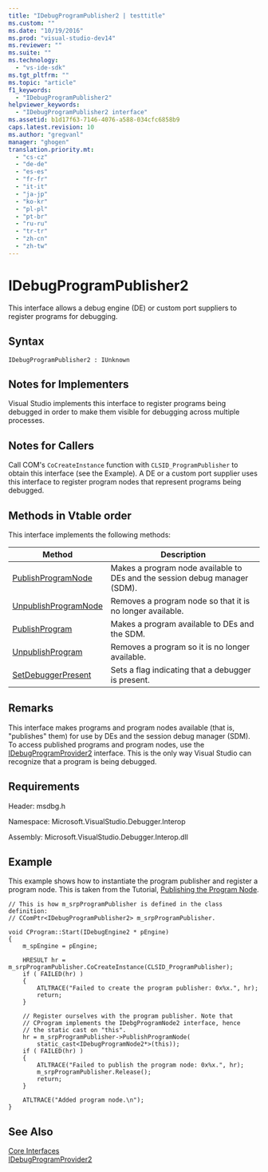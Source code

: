 ```yaml
---
title: "IDebugProgramPublisher2 | testtitle"
ms.custom: ""
ms.date: "10/19/2016"
ms.prod: "visual-studio-dev14"
ms.reviewer: ""
ms.suite: ""
ms.technology: 
  - "vs-ide-sdk"
ms.tgt_pltfrm: ""
ms.topic: "article"
f1_keywords: 
  - "IDebugProgramPublisher2"
helpviewer_keywords: 
  - "IDebugProgramPublisher2 interface"
ms.assetid: b1d17f63-7146-4076-a588-034cfc6858b9
caps.latest.revision: 10
ms.author: "gregvanl"
manager: "ghogen"
translation.priority.mt: 
  - "cs-cz"
  - "de-de"
  - "es-es"
  - "fr-fr"
  - "it-it"
  - "ja-jp"
  - "ko-kr"
  - "pl-pl"
  - "pt-br"
  - "ru-ru"
  - "tr-tr"
  - "zh-cn"
  - "zh-tw"
---
```

# IDebugProgramPublisher2
This interface allows a debug engine (DE) or custom port suppliers to register programs for debugging.  
  
## Syntax  
  
```  
IDebugProgramPublisher2 : IUnknown  
```  
  
## Notes for Implementers  
 Visual Studio implements this interface to register programs being debugged in order to make them visible for debugging across multiple processes.  
  
## Notes for Callers  
 Call COM's `CoCreateInstance` function with `CLSID_ProgramPublisher` to obtain this interface (see the Example). A DE or a custom port supplier uses this interface to register program nodes that represent programs being debugged.  
  
## Methods in Vtable order  
 This interface implements the following methods:  
  
|Method|Description|  
|------------|-----------------|  
|[PublishProgramNode](../extensibility-debugger-reference/idebugprogrampublisher2--publishprogramnode.md)|Makes a program node available to DEs and the session debug manager (SDM).|  
|[UnpublishProgramNode](../extensibility-debugger-reference/idebugprogrampublisher2--unpublishprogramnode.md)|Removes a program node so that it is no longer available.|  
|[PublishProgram](../extensibility-debugger-reference/idebugprogrampublisher2--publishprogram.md)|Makes a program available to DEs and the SDM.|  
|[UnpublishProgram](../extensibility-debugger-reference/idebugprogrampublisher2--unpublishprogram.md)|Removes a program so it is no longer available.|  
|[SetDebuggerPresent](../extensibility-debugger-reference/idebugprogrampublisher2--setdebuggerpresent.md)|Sets a flag indicating that a debugger is present.|  
  
## Remarks  
 This interface makes programs and program nodes available (that is, "publishes" them) for use by DEs and the session debug manager (SDM). To access published programs and program nodes, use the [IDebugProgramProvider2](../extensibility-debugger-reference/idebugprogramprovider2.md) interface. This is the only way Visual Studio can recognize that a program is being debugged.  
  
## Requirements  
 Header: msdbg.h  
  
 Namespace: Microsoft.VisualStudio.Debugger.Interop  
  
 Assembly: Microsoft.VisualStudio.Debugger.Interop.dll  
  
## Example  
 This example shows how to instantiate the program publisher and register a program node. This is taken from the Tutorial, [Publishing the Program Node](http://msdn.microsoft.com/en-us/d0100e02-4e2b-4e72-9e90-f7bc11777bae).  
  
```cpp#  
// This is how m_srpProgramPublisher is defined in the class definition:  
// CComPtr<IDebugProgramPublisher2> m_srpProgramPublisher.  
  
void CProgram::Start(IDebugEngine2 * pEngine)  
{  
    m_spEngine = pEngine;  
  
    HRESULT hr = m_srpProgramPublisher.CoCreateInstance(CLSID_ProgramPublisher);  
    if ( FAILED(hr) )  
    {  
        ATLTRACE("Failed to create the program publisher: 0x%x.", hr);  
        return;  
    }  
  
    // Register ourselves with the program publisher. Note that  
    // CProgram implements the IDebgProgramNode2 interface, hence  
    // the static cast on "this".  
    hr = m_srpProgramPublisher->PublishProgramNode(  
        static_cast<IDebugProgramNode2*>(this));  
    if ( FAILED(hr) )  
    {  
        ATLTRACE("Failed to publish the program node: 0x%x.", hr);  
        m_srpProgramPublisher.Release();  
        return;  
    }  
  
    ATLTRACE("Added program node.\n");  
}  
```  
  
## See Also  
 [Core Interfaces](../extensibility-debugger-reference/core-interfaces.md)   
 [IDebugProgramProvider2](../extensibility-debugger-reference/idebugprogramprovider2.md)